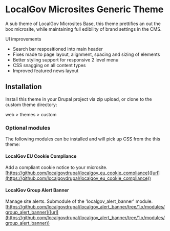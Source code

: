 # LocalGov Microsites Generic Theme

A sub theme of LocalGov Microsites Base, this theme prettifies an out the box microsite, while maintaining full edibility of brand settings in the CMS.

UI improvements
- Search bar respositioned into main header
- Fixes made to page layout, alignment, spacing and sizing of elements
- Better styling support for responsive 2 level menu
- CSS snagging on all content types
- Improved featured news layout 

## Installation

Install this theme in your Drupal project via zip upload, or clone to the custom theme directory:

web > themes > custom 

### Optional modules

The following modules can be installed and will pick up CSS from the this theme:

#### LocalGov EU Cookie Compliance
Add a compliant cookie notice to your microsite.
[https://github.com/localgovdrupal/localgov_eu_cookie_compliance]([url](https://github.com/localgovdrupal/localgov_eu_cookie_compliance))

#### LocalGov Group Alert Banner
Manage site alerts. Submodule of the 'localgov_alert_banner' module.
[https://github.com/localgovdrupal/localgov_alert_banner/tree/1.x/modules/group_alert_banner]([url](https://github.com/localgovdrupal/localgov_alert_banner/tree/1.x/modules/group_alert_banner))

